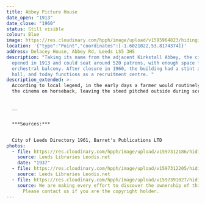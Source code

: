```yaml
---
title: Abbey Picture House
date_open: "1913"
date_close: "1960"
status: Still visible
colour: Blue
image: https://res.cloudinary.com/hpph/image/upload/v1595964823/hidinginplainsight/abbeypicturehouse.svg
location: '{"type":"Point","coordinates":[-1.6021022,53.8174374]}'
address: Delacey House, Abbey Rd, Leeds LS5 3HS
description: "Taking its name from the adjacent Kirkstall Abbey, the cinema
  opened in 1913 and could seat around 520 patrons, with enough space for an
  orchestral balcony. After closure in 1960, the building had a stint as a bingo
  hall, and today functions as a recruitment centre. "
description_extended: >-
  According to local legend, in the early days a farmer would routinely visit
  the cinema on horseback, leaving the steed pitched outside during screenings.


  __


  ***Sources:***


  City of Leeds Directory 1961, Barret's Publications LTD
photos:
  - file: https://res.cloudinary.com/hpph/image/upload/v1597312186/hidinginplainsight/Abbey_Picture_House_Abbey_Road_Leeds_Libraries_2002820_4354494.jpg
    source: Leeds Libraries Leodis.net
    date: "1937"
  - file: https://res.cloudinary.com/hpph/image/upload/v1597312205/hidinginplainsight/Abbey_Road_Leeds_Libraries_200794_164658.jpg
    source: Leeds Libraries Leodis.net
  - file: https://res.cloudinary.com/hpph/image/upload/v1597391027/hidinginplainsight/Abbey_Picture_House_2002820_4354494.jpg
    source: We are making every effort to discover the ownership of this photo.
      Please contact us if you are the copyright holder.
---
```

